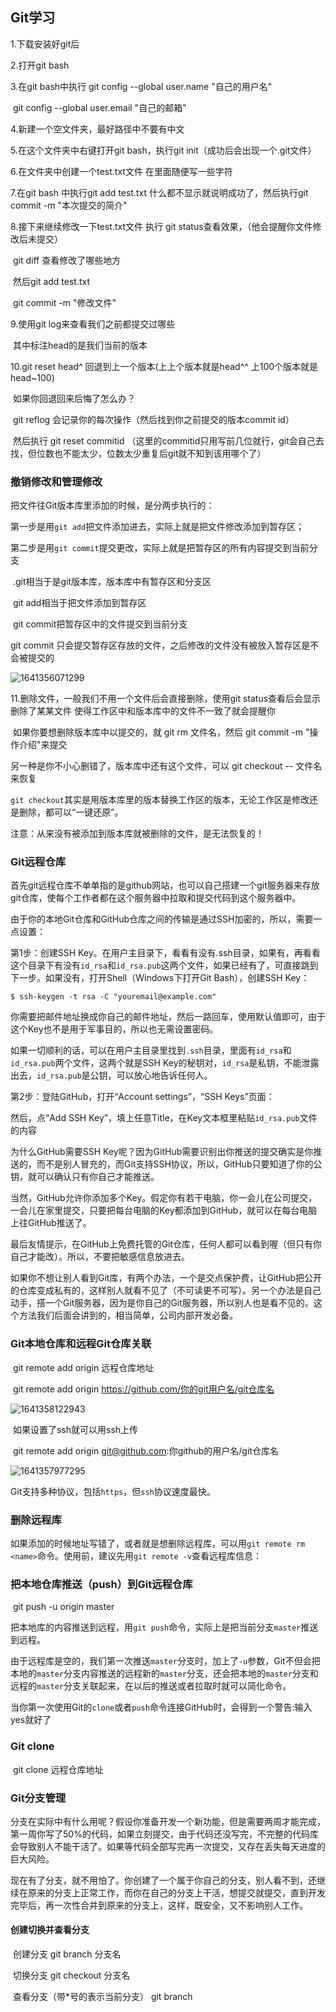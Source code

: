 ##  Git学习

1.下载安装好git后

2.打开git bash

3.在git bash中执行  git  config --global user.name "自己的用户名"

​	git  config --global user.email "自己的邮箱"

4.新建一个空文件夹，最好路径中不要有中文

5.在这个文件夹中右键打开git bash，执行git init（成功后会出现一个.git文件）

6.在文件夹中创建一个test.txt文件 在里面随便写一些字符

7.在git bash 中执行git add test.txt  什么都不显示就说明成功了，然后执行git commit -m "本次提交的简介"

8.接下来继续修改一下test.txt文件   执行  git status查看效果，（他会提醒你文件修改后未提交）

​	git diff 查看修改了哪些地方

​	然后git add test.txt  

​	git commit -m "修改文件"

9.使用git log来查看我们之前都提交过哪些

​	其中标注head的是我们当前的版本

10.git reset head^ 回退到上一个版本(上上个版本就是head^^   上100个版本就是head~100)

​	如果你回退回来后悔了怎么办？

​		git reflog 会记录你的每次操作（然后找到你之前提交的版本commit id）

​		然后执行 git reset commitid  （这里的commitid只用写前几位就行，git会自己去找，但位数也不能太少，位数太少重复后git就不知到该用哪个了）



###  撤销修改和管理修改

把文件往Git版本库里添加的时候，是分两步执行的：

第一步是用`git add`把文件添加进去，实际上就是把文件修改添加到暂存区；

第二步是用`git commit`提交更改，实际上就是把暂存区的所有内容提交到当前分支

​	.git相当于是git版本库，版本库中有暂存区和分支区

​	git add相当于把文件添加到暂存区

​	git commit把暂存区中的文件提交到当前分支

git commit 只会提交暂存区存放的文件，之后修改的文件没有被放入暂存区是不会被提交的

![1641356071299](C:\Users\ZLY\AppData\Roaming\Typora\typora-user-images\1641356071299.png)



11.删除文件，一般我们不用一个文件后会直接删除，使用git status查看后会显示删除了某某文件 使得工作区中和版本库中的文件不一致了就会提醒你

​	如果你要想删除版本库中以提交的，就  git rm 文件名，然后 git commit -m "操作介绍"来提交

另一种是你不小心删错了，版本库中还有这个文件，可以 git checkout -- 文件名 来恢复

`git checkout`其实是用版本库里的版本替换工作区的版本，无论工作区是修改还是删除，都可以“一键还原”。

 注意：从来没有被添加到版本库就被删除的文件，是无法恢复的！





###  Git远程仓库

​	首先git远程仓库不单单指的是github网站，也可以自己搭建一个git服务器来存放git仓库，使每个工作者都在这个服务器中拉取和提交代码到这个服务器中。



由于你的本地Git仓库和GitHub仓库之间的传输是通过SSH加密的，所以，需要一点设置：

第1步：创建SSH Key。在用户主目录下，看看有没有.ssh目录，如果有，再看看这个目录下有没有`id_rsa`和`id_rsa.pub`这两个文件，如果已经有了，可直接跳到下一步。如果没有，打开Shell（Windows下打开Git Bash），创建SSH Key：

```
$ ssh-keygen -t rsa -C "youremail@example.com"
```

你需要把邮件地址换成你自己的邮件地址，然后一路回车，使用默认值即可，由于这个Key也不是用于军事目的，所以也无需设置密码。

如果一切顺利的话，可以在用户主目录里找到`.ssh`目录，里面有`id_rsa`和`id_rsa.pub`两个文件，这两个就是SSH Key的秘钥对，`id_rsa`是私钥，不能泄露出去，`id_rsa.pub`是公钥，可以放心地告诉任何人。

第2步：登陆GitHub，打开“Account settings”，“SSH Keys”页面：

然后，点“Add SSH Key”，填上任意Title，在Key文本框里粘贴`id_rsa.pub`文件的内容



为什么GitHub需要SSH Key呢？因为GitHub需要识别出你推送的提交确实是你推送的，而不是别人冒充的，而Git支持SSH协议，所以，GitHub只要知道了你的公钥，就可以确认只有你自己才能推送。

当然，GitHub允许你添加多个Key。假定你有若干电脑，你一会儿在公司提交，一会儿在家里提交，只要把每台电脑的Key都添加到GitHub，就可以在每台电脑上往GitHub推送了。

最后友情提示，在GitHub上免费托管的Git仓库，任何人都可以看到喔（但只有你自己才能改）。所以，不要把敏感信息放进去。

如果你不想让别人看到Git库，有两个办法，一个是交点保护费，让GitHub把公开的仓库变成私有的，这样别人就看不见了（不可读更不可写）。另一个办法是自己动手，搭一个Git服务器，因为是你自己的Git服务器，所以别人也是看不见的。这个方法我们后面会讲到的，相当简单，公司内部开发必备。





###  Git本地仓库和远程Git仓库关联

​	git remote add origin 远程仓库地址

​	git remote add origin https://github.com/你的git用户名/git仓库名

![1641358122943](C:\Users\ZLY\AppData\Roaming\Typora\typora-user-images\1641358122943.png)

​	如果设置了ssh就可以用ssh上传 

​	git remote add origin git@github.com:你github的用户名/git仓库名

![1641357977295](C:\Users\ZLY\AppData\Roaming\Typora\typora-user-images\1641357977295.png)

Git支持多种协议，包括`https`，但`ssh`协议速度最快。

### 删除远程库

如果添加的时候地址写错了，或者就是想删除远程库，可以用`git remote rm <name>`命令。使用前，建议先用`git remote -v`查看远程库信息：





###  把本地仓库推送（push）到Git远程仓库

​	git push -u origin master

把本地库的内容推送到远程，用`git push`命令，实际上是把当前分支`master`推送到远程。

由于远程库是空的，我们第一次推送`master`分支时，加上了`-u`参数，Git不但会把本地的`master`分支内容推送的远程新的`master`分支，还会把本地的`master`分支和远程的`master`分支关联起来，在以后的推送或者拉取时就可以简化命令。



当你第一次使用Git的`clone`或者`push`命令连接GitHub时，会得到一个警告:输入yes就好了



###  Git clone

​	git clone 远程仓库地址



###  Git分支管理

​	分支在实际中有什么用呢？假设你准备开发一个新功能，但是需要两周才能完成，第一周你写了50%的代码，如果立刻提交，由于代码还没写完，不完整的代码库会导致别人不能干活了。如果等代码全部写完再一次提交，又存在丢失每天进度的巨大风险。

​	现在有了分支，就不用怕了。你创建了一个属于你自己的分支，别人看不到，还继续在原来的分支上正常工作，而你在自己的分支上干活，想提交就提交，直到开发完毕后，再一次性合并到原来的分支上，这样，既安全，又不影响别人工作。



####  创建切换并查看分支

​	创建分支 git branch 分支名

​	切换分支 git checkout 分支名

​	查看分支（带*号的表示当前分支） git branch

​	